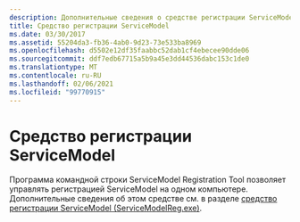 ```yaml
---
description: Дополнительные сведения о средстве регистрации ServiceModel
title: Средство регистрации ServiceModel
ms.date: 03/30/2017
ms.assetid: 55204da3-fb36-4ab0-9d23-73e533ba8969
ms.openlocfilehash: d5502e12df35faabbc52dab1cf4ebecee90dde06
ms.sourcegitcommit: ddf7edb67715a5b9a45e3dd44536dabc153c1de0
ms.translationtype: MT
ms.contentlocale: ru-RU
ms.lasthandoff: 02/06/2021
ms.locfileid: "99770915"
---
```

# <a name="servicemodel-registration-tool"></a>Средство регистрации ServiceModel

Программа командной строки ServiceModel Registration Tool позволяет управлять регистрацией ServiceModel на одном компьютере. Дополнительные сведения об этом средстве см. в разделе [средство регистрации ServiceModel (ServiceModelReg.exe)](../servicemodelreg-exe.md).
